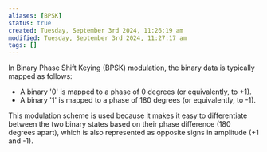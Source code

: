 ```yaml
---
aliases: [BPSK]
status: true
created: Tuesday, September 3rd 2024, 11:26:19 am
modified: Tuesday, September 3rd 2024, 11:27:17 am
tags: []
---
```


In Binary Phase Shift Keying (BPSK) modulation, the binary data is typically mapped as follows:

- A binary '0' is mapped to a phase of 0 degrees (or equivalently, to +1).
- A binary '1' is mapped to a phase of 180 degrees (or equivalently, to -1).

This modulation scheme is used because it makes it easy to differentiate between the two binary states based on their phase difference (180 degrees apart), which is also represented as opposite signs in amplitude (+1 and -1).